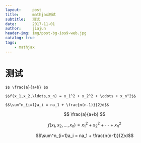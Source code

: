 ```yaml
---
layout:     post
title:      mathjax测试
subtitle:   测试
date:       2017-11-01
author:     jiajun
header-img: img/post-bg-ios9-web.jpg
catalog: true
tags:
    - mathjax
---
```

# 测试

```
$$ \frac{a}{a+b} $$

$$f(x_1,x_2,\ldots,x_n) = x_1^2 + x_2^2 + \cdots + x_n^2$$

$$\sum^n_{i=1}a_i = na_1 + \frac{n(n-1)}{2}d$$
```


$$ \frac{a}{a+b} $$

$$f(x_1,x_2,\ldots,x_n) = x_1^2 + x_2^2 + \cdots + x_n^2$$

$$\sum^n_{i=1}a_i = na_1 + \frac{n(n-1)}{2}d$$
